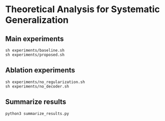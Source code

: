 # Theoretical Analysis for Systematic Generalization

## Main experiments

    sh experiments/baseline.sh
    sh experiments/proposed.sh

## Ablation experiments

    sh experiments/no_regularization.sh
    sh experiments/no_decoder.sh

## Summarize results

    python3 summarize_results.py
